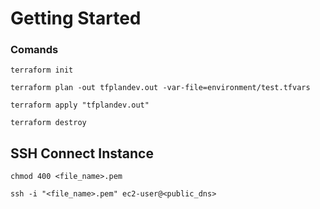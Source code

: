 # Getting Started

### Comands
```
terraform init
```

```
terraform plan -out tfplandev.out -var-file=environment/test.tfvars
```

```
terraform apply "tfplandev.out"
```

```
terraform destroy 
```


## SSH Connect Instance
```
chmod 400 <file_name>.pem
```
```
ssh -i "<file_name>.pem" ec2-user@<public_dns>
```